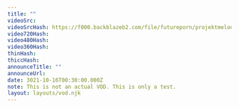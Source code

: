```yaml
---
title: ""
videoSrc: 
videoSrcHash: https://f000.backblazeb2.com/file/futureporn/projektmelody-chaturbate-3021-10-16T00%3A00%3A00.000Z.mp4
video720Hash: 
video480Hash: 
video360Hash: 
thinHash: 
thiccHash: 
announceTitle: ""
announceUrl: 
date: 3021-10-16T00:30:00.000Z
note: This is not an actual VOD. This is only a test.
layout: layouts/vod.njk
---
```

